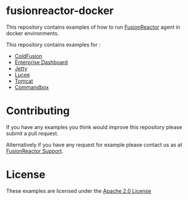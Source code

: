 # fusionreactor-docker

This repository contains examples of how to run [FusionReactor](https://www.fusion-reactor.com) agent
in docker environments.

This repository contains examples for :

  * [ColdFusion](coldfusion/README.md)
  * [Enterprise Dashboard](ephemeral/README.md)
  * [Jetty](jetty/README.md)
  * [Lucee](lucee/README.md)
  * [Tomcat](tomcat/README.md)
  * [Commandbox](Commandbox/README.md)

# Contributing

If you have any examples you think would improve this repository please submit a pull request.

Alternatively if you have any request for example please contact us as at [FusionReactor Support](mailto:support@fusion-reactor.com).

# License

These examples are licensed under the [Apache 2.0 License](https://www.apache.org/licenses/LICENSE-2.0)

